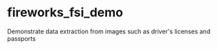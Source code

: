 # fireworks_fsi_demo
Demonstrate data extraction from images such as driver's licenses and passports
